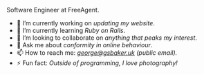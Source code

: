 Software Engineer at FreeAgent.

- 🔭 I’m currently working on *updating my website*.
- 🌱 I’m currently learning *Ruby on Rails*.
- 👯 I’m looking to collaborate on *anything that peaks my interest*.
- 💬 Ask me about *conformity in online behaviour*.
- 📫 How to reach me: *george@gsbaker.uk (public email).* 
- ⚡ Fun fact: *Outside of programming, I love photography!*

<!--
**gsbaker/gsbaker** is a ✨ _special_ ✨ repository because its `README.md` (this file) appears on your GitHub profile.

Here are some ideas to get you started:

- 🔭 I’m currently working on ...
- 🌱 I’m currently learning ...
- 👯 I’m looking to collaborate on ...
- 🤔 I’m looking for help with ...
- 💬 Ask me about ...
- 📫 How to reach me: ...
- 😄 Pronouns: ...
- ⚡ Fun fact: ...
-->
